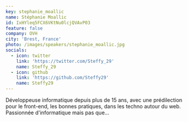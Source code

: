 ```yaml
---
key: stephanie_moallic
name: Stéphanie Moallic
id: IxHYleq5FCX6VKtNu0lcjQVAvP03
feature: false
company: OVH
city: 'Brest, France'
photo: /images/speakers/stephanie_moallic.jpg
socials:
  - icon: twitter
    link: 'https://twitter.com/Steffy_29'
    name: Steffy_29
  - icon: github
    link: 'https://github.com/Steffy29'
    name: Steffy29
---
```

Développeuse informatique depuis plus de 15 ans, avec une prédilection pour le front-end, les bonnes pratiques, dans les techno autour du web. 
Passionnée d'informatique mais pas que...